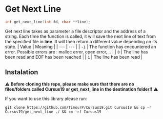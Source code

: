 # Get Next Line

```C
int get_next_line(int fd, char **line);
```
Get next line takes as parameter a file descriptor and the address of a string. Each time the function is called, it will save the next line of text from the specified file in **line**. It will then return a different value depending on its state.
| Value | Meaning |
| --- | --- |
| `-1` | The function has encountered an error. Possible errors are : malloc error, open error,... |
| `0` | The line has been read and EOF  has been reached |
| `1` | The line has been read |
## Instalation
:warning: **Before cloning this repo, please make sure that there are no files/folders called Cursus19 or get_next_line in the destination folder!!** :warning:

If you want to use this library please run:
```
git clone https://github.com/TimourP/Cursus19.git Cursus19 && cp -r Cursus19/get_next_line ./ && rm -rf Cursus19
```
